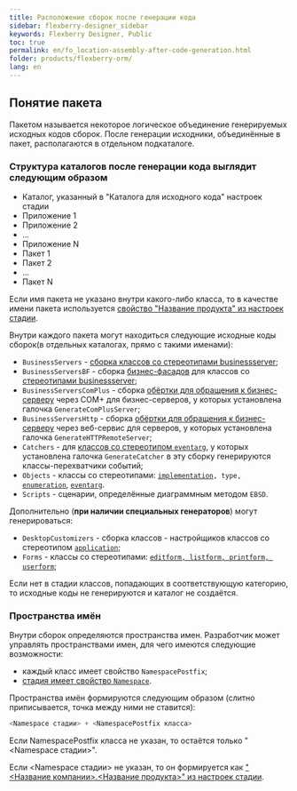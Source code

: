 ```yaml
---
title: Расположение сборок после генерации кода
sidebar: flexberry-designer_sidebar
keywords: Flexberry Designer, Public
toc: true
permalink: en/fo_location-assembly-after-code-generation.html
folder: products/flexberry-orm/
lang: en
---
```


## Понятие пакета

Пакетом называется некоторое логическое объединение генерируемых исходных кодов сборок. После генерации исходники, объединённые в пакет, располагаются в отдельном подкаталоге.

### Структура каталогов после генерации кода выглядит следующим образом

* Каталог, указанный в "Каталога для исходного кода" настроек стадии 
* Приложение 1 
* Приложение 2 
* ... 
* Приложение N 
* Пакет 1 
* Пакет 2 
* ... 
* Пакет N 

Если имя пакета не указано внутри какого-либо класса, то в качестве имени пакета используется [свойство "Название продукта" из настроек стадии](fd_project-customization.html).

Внутри каждого пакета могут находиться следующие исходные коды сборок(в отдельных каталогах, прямо с такими именами):

* `BusinessServers` - [сборка классов со стереотипами businessserver](business-servers.html); 
* `BusinessServersBF` - сборка [бизнес-фасадов](fo_business-servers-wrapper-business-facade.html) для классов со [стереотипами businessserver](business-servers.html); 
* `BusinessServersComPlus` - сборка [обёртки для обращения к бизнес-серверу](fo_business-servers-wrapper-business-facade.html) через COM+ для бизнес-серверов, у которых установлена галочка `GenerateComPlusServer`; 
* `BusinessServersHttp` - сборка [обёртки для обращения к бизнес-серверу](fo_business-servers-wrapper-business-facade.html) через веб-сервис для серверов, у которых установлена галочка `GenerateHTTPRemoteServer`; 
* `Catchers` - для [классов со стереотипом `eventarg`](classes-with-stereotype-eventarg.html), у которых установлена галочка `GenerateCatcher` в эту сборку генерируются классы-перехватчики событий; 
* `Objects` - классы со стереотипами: [`implementation`](fo_data-classes.html)`, type, `[`enumeration`](enumerations.html), [`eventarg`](classes-with-stereotype-eventarg.html). 
* `Scripts` - сценарии, определённые диаграммным методом `EBSD`. 

Дополнительно (__при наличии специальных генераторов__) могут генерироваться:
* `DesktopCustomizers` - сборка классов - настройщиков классов со стереотипом [`application`](fd_additional-stereotypes.html); 
* `Forms` - классы со стереотипами: [`editform, listform, printform, userform`](fd_additional-stereotypes.html); 

Если нет в стадии классов, попадающих в соответствующую категорию, то исходные коды не генерируются и каталог не создаётся.

### Пространства имён

Внутри сборок определяются пространства имен. Разработчик может управлять пространствами имен, для чего имеются следующие возможности:
* каждый класс имеет свойство `NamespacePostfix`; 
* [стадия имеет свойство `Namespace`](fd_project-customization.html). 

Пространства имён формируются следующим образом (слитно приписывается, точка между ними не ставится):

``` csharp
<Namespace стадии> + <NamespacePostfix класса>
```
Если NamespacePostfix класса не указан, то остаётся только "<Namespace стадии>".

Если <Namespace стадии> не указан, то он формируется как ["<Название компании>.<Название продукта>" из настроек стадии](fd_project-customization.html).





